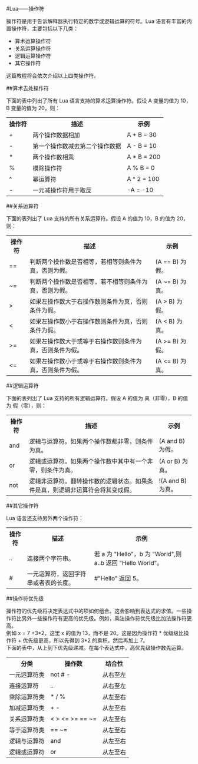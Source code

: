 #Lua——操作符  

操作符是用于告诉解释器执行特定的数学或逻辑运算的符号。Lua 语言有丰富的内置操作符，主要包括以下几类：  
<ul>
	<li>算术运算操作符</li>
	<li>关系运算操作符</li>
	<li>逻辑运算操作符</li>
	<li>其它操作符</li>
</ul>
这篇教程将会依次介绍以上四类操作符。  

##算术去处操作符  

下面的表中列出了所有 Lua 语言支持的算术运算操作符。假设 A 变量的值为 10，B 变量的值为 20，则：  
<table>
	<tr>
		<th>操作符</th>
		<th>描述</th>
		<th>示例</th>
	</tr>
	<tr>
		<td>+</td>
		<td>两个操作数据相加</td>
		<td>A + B = 30</td>
	</tr>
	<tr>
		<td>-</td>
		<td>第一个操作数减去第二个操作数据</td>
		<td>A - B = 10</td>
	</tr>
	<tr>
		<td>*</td>
		<td>两个操作数相乘</td>
		<td>A * B = 200</td>
	</tr>
	<tr>
		<td>%</td>
		<td>模除操作符</td>
		<td>A % B = 0</td>
	</tr>
	<tr>
		<td>^</td>
		<td>幂运算符</td>
		<td>A ^ 2 = 100</td>
	</tr>
	<tr>
		<td>-</td>
		<td>一元减操作符用于取反</td>
		<td>-A = -10</td>
	</tr>
</table>
##关系运算符

下面的表列出了 Lua 支持的所有关系运算符。假设 A 的值为 10，B 的值为 20，则：  
<table>
	<tr>
		<th>操作符</th>
		<th>描述</th>
		<th>示例</th>
	</tr>
	<tr>
		<td>==</td>
		<td>判断两个操作数是否相等，若相等则条件为真，否则为假。</td>
		<td>(A == B) 为假。</td>
	</tr>
	<tr>
		<td>~=</td>
		<td>判断两个操作数是否相等，若不相等则条件为真，否则为假。</td>
		<td>(A ~= B) 为真。</td>
	</tr>
	<tr>
		<td>></td>
		<td>如果左操作数大于右操作数则条件为真，否则条件为假。</td>
		<td>(A > B) 为假。</td>
	</tr>
	<tr>
		<td><</td>
		<td>如果左操作数小于右操作数则条件为真，否则条件为假。</td>
		<td>(A < B) 为真。</td>
	</tr>
	<tr>
		<td>>=</td>
		<td>如果左操作数大于或等于右操作数则条件为真，否则条件为假。</td>
		<td>(A >= B) 为假。</td>
	</tr>
	<tr>
		<td><=</td>
		<td>如果左操作数小于或等于右操作数则条件为真，否则条件为假。</td>
		<td>(A <= B) 为真。</td>
	</tr>
	
</table>
##逻辑运算符  

下面的表列出了 Lua 支持的所有逻辑运算符。假设 A 的值为 真（非零），B 的值为 假（零），则： 
<table>
	<tr>
		<th>操作符</th>
		<th>描述</th>
		<th>示例</th>
	</tr>
	<tr>
		<td>and</td>
		<td>逻辑与运算符。如果两个操作数都非零，则条件为真。</td>
		<td>(A and B) 为假。</td>
	</tr>
	<tr>
		<td>or</td>
		<td>逻辑或运算符。如果两个操作数中其中有一个非零，则条件为真。</td>
		<td>(A or B) 为真。</td>
	</tr>
	<tr>
		<td>not</td>
		<td>逻辑非运算符。翻转操作数的逻辑状态。如果条件是真，则逻辑非运算符会将其变成假。</td>
		<td>!(A and B) 为真。</td>
	</tr>
</table>
##其它操作符  

Lua 语言还支持另外两个操作符：  
<table>
	<tr>
		<th>操作符</th>
		<th>描述</th>
		<th>示例</th>
	</tr>
	<tr>
		<td>..</td>
		<td>连接两个字符串。</td>
		<td>若 a 为 "Hello"，b 为 "World",则 a..b 返回 "Hello World"。</td>
	</tr>
	<tr>
		<td>#</td>
		<td>一元运算符，返回字符串或者表的长度。</td>
		<td>#"Hello" 返回 5。</td>
	</tr>

</table>
##操作符优先级  

操作符的优先级将决定表达式中的项如何组合。这会影响到表达式的求值。一些操作符比另外一些操作符有更高的优先级。例如，乘法操作符优先级比加法操作符更高。  
例如 x = 7 +3\*2，这里 x 的值为 13，而不是 20。这是因为操作符 \* 优级级比操作符 + 优先级更高，所以先得到 3*2 的乘积，然后再加上 7。  
下面的表中，从上到下优先级递减。在每个表达式中，高优先级操作数先运算。  
<table>
	<tr>
		<th>分类</th>
		<th>操作数</th>
		<th>结合性</th>
	</tr>
	<tr>
		<td>一元运算符类</td>
		<td>not # -</td>
		<td>从右至左</td>
	</tr>
	<tr>
		<td>连接运算符</td>
		<td>..</td>
		<td>从右至左</td>
	</tr>
	<tr>
		<td>乘除运算符类</td>
		<td>* / %</td>
		<td>从左至右</td>
	</tr>
	<tr>
		<td>加减运算符类</td>
		<td>+ - </td>
		<td>从左至右</td>
	</tr>
	<tr>
		<td>关系运算符类</td>
		<td>< > <= >= == ~=</td>
		<td>从左至右</td>
	</tr>
	<tr>
		<td>等于运算符类</td>
		<td>== ~=</td>
		<td>从左至右</td>
	</tr>
	<tr>
		<td>逻辑与运算符</td>
		<td>and</td>
		<td>从左至右</td>
	</tr>
	<tr>
		<td>逻辑或运算符</td>
		<td>or</td>
		<td>从左至右</td>
	</tr>

</table>
